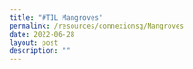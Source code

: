```yaml
---
title: "#TIL Mangroves"
permalink: /resources/connexionsg/Mangroves
date: 2022-06-28
layout: post
description: ""
---
```

